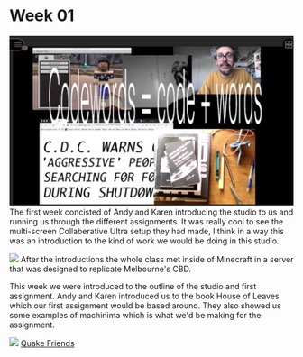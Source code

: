 # Week 01

![](week_1_collab_screen.png)
The first week concisted of Andy and Karen introducing the studio to us and running us through the different assignments. 
It was really cool to see the multi-screen Collaberative Ultra setup they had made, I think in a way this was an introduction to the kind of work we would be doing in this studio.


![](minecraft_week_one.png)
After the introductions the whole class met inside of Minecraft in a server that was designed to replicate Melbourne's CBD.

This week we were introduced to the outline of the studio and first assignment. 
Andy and Karen introduced us to the book House of Leaves which our first assignment would be based around. They also showed us some examples of machinima which is what we'd be making for the assignment.

![](Quake-Friends) 
[Quake Friends](https://www.youtube.com/watch?v=dmyO1A5J8SU)
